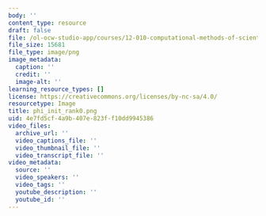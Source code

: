 ```yaml
---
body: ''
content_type: resource
draft: false
file: /ol-ocw-studio-app/courses/12-010-computational-methods-of-scientific-programming-fall-2024/phi_init_rank0.png
file_size: 15681
file_type: image/png
image_metadata:
  caption: ''
  credit: ''
  image-alt: ''
learning_resource_types: []
license: https://creativecommons.org/licenses/by-nc-sa/4.0/
resourcetype: Image
title: phi_init_rank0.png
uid: 4e7fd5cf-4a9b-407e-823f-f10dd9945386
video_files:
  archive_url: ''
  video_captions_file: ''
  video_thumbnail_file: ''
  video_transcript_file: ''
video_metadata:
  source: ''
  video_speakers: ''
  video_tags: ''
  youtube_description: ''
  youtube_id: ''
---
```

